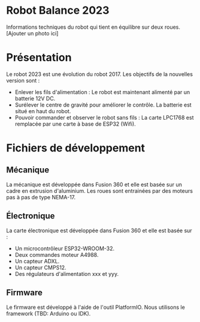 # Robot Balance 2023

Informations techniques du robot qui tient en équilibre sur deux roues.
[Ajouter un photo ici]

# Présentation

Le robot 2023 est une évolution du robot 2017. Les objectifs de la nouvelles version sont :
* Enlever les fils d'alimentation : Le robot est maintenant alimenté par un batterie 12V DC.
* Surélever le centre de gravité pour améliorer le contrôle. La batterie est situé en haut du robot.
* Pouvoir commander et observer le robot sans fils : La carte LPC1768 est remplacée par une carte à base de ESP32 (Wifi).

# Fichiers de développement

## Mécanique 

La mécanique est développée dans Fusion 360 et elle est basée sur un cadre en extrusion d'aluminium.
Les roues sont entrainées par des moteurs pas à pas de type NEMA-17.

## Électronique

La carte électronique est développée dans Fusion 360 et elle est basée sur :
* Un microcontrôleur ESP32-WROOM-32.
* Deux commandes moteur A4988.
* Un capteur ADXL.
* Un capteur CMPS12.
* Des régulateurs d'alimentation xxx et yyy.

## Firmware

Le firmware est développé à l'aide de l'outil PlatformIO. Nous utilisons le framework (TBD: Arduino ou IDK).
